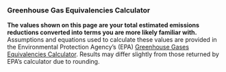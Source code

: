 
### Greenhouse Gas Equivalencies Calculator

**The values shown on this page are your total estimated emissions
reductions converted into terms you are more likely familiar with.**
Assumptions and equations used to calculate these values are provided in
the Environmental Protection Agency’s (EPA)
<a href="https://www.epa.gov/energy/greenhouse-gases-equivalencies-calculator-calculations-and-references" target ="_blank">Greenhouse
Gases Equivalencies Calculator</a>. Results may differ slightly from
those returned by EPA’s calculator due to rounding.
